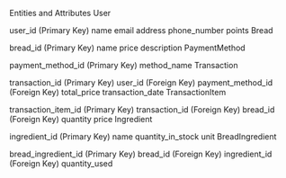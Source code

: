 Entities and Attributes
User

user_id (Primary Key)
name
email
address
phone_number
points
Bread

bread_id (Primary Key)
name
price
description
PaymentMethod

payment_method_id (Primary Key)
method_name
Transaction

transaction_id (Primary Key)
user_id (Foreign Key)
payment_method_id (Foreign Key)
total_price
transaction_date
TransactionItem

transaction_item_id (Primary Key)
transaction_id (Foreign Key)
bread_id (Foreign Key)
quantity
price
Ingredient

ingredient_id (Primary Key)
name
quantity_in_stock
unit
BreadIngredient

bread_ingredient_id (Primary Key)
bread_id (Foreign Key)
ingredient_id (Foreign Key)
quantity_used

